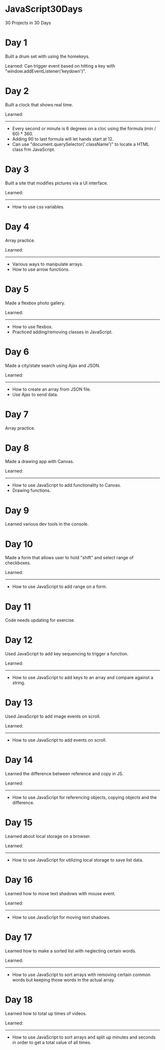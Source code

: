 # JavaScript30Days
30 Projects in 30 Days

# Day 1
Built a drum set with using the homekeys.

Learned: Can trigger event based on hitting a key with "window.addEventListener('keydown')".

# Day 2
Built a clock that shows real time.

Learned:
_______
* Every second or minute is 6 degrees on a cloc using the formula (min / 60) * 360.
* Adding 90 to last formula will let hands start at 12.
* Can use "document.querySelector('.className')" to locate a HTML class frm JavaScript.

# Day 3
Built a site that modifies pictures via a UI interface.

Learned:
_______
* How to use css variables.

# Day 4
Array practice.

Learned:
_______
* Various ways to manipulate arrays.
* How to use arrow functions.

# Day 5
Made a flexbox photo gallery.

Learned:
_______
* How to use flexbox.
* Practiced adding/removing classes in JavaScript.

# Day 6
Made a city/state search using Ajax and JSON.

Learned:
_______
* How to create an array from JSON file.
* Use Ajax to send data.

# Day 7
Array practice.

# Day 8
Made a drawing app with Canvas.

Learned:
_______
* How to use JavaScript to add functionality to Canvas.
* Drawing functions.

# Day 9
Learned various dev tools in the console.

# Day 10
Made a form that allows user to hold "shift" and select range of checkboxes.

Learned:
_______
* How to use JavaScript to add range on a form.
# Day 11
Code needs updating for exercise.

# Day 12
Used JavaScript to add key sequencing to trigger a function.

Learned:
_______
* How to use JavaScript to add keys to an array and compare against a string.
# Day 13
Used JavaScript to add image events on scroll.

Learned:
_______
* How to use JavaScript to add events on scroll.

# Day 14
Learned the difference between reference and copy in JS.

Learned:
_______
* How to use JavaScript for referencing objects, copying objects and the difference.

# Day 15
Learned about local storage on a browser.

Learned:
_______
* How to use JavaScript for utilizing local storage to save list data.

# Day 16
Learned how to move text shadows with mouse event.

Learned:
_______
* How to use JavaScript for moving text shadows.

# Day 17
Learned how to make a sorted list with neglecting certain words.

Learned:
_______
* How to use JavaScript to sort arrays with removing certain common words but keeping those words in the actual array.

# Day 18
Learned how to total up times of videos.

Learned:
_______
* How to use JavaScript to sort arrays and split up minutes and seconds in order to get a total value of all times.
